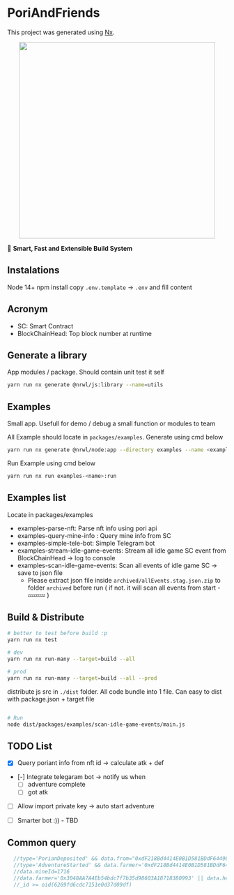 

# PoriAndFriends

This project was generated using [Nx](https://nx.dev).

<p style="text-align: center;"><img src="https://raw.githubusercontent.com/nrwl/nx/master/images/nx-logo.png" width="450"></p>

🔎 **Smart, Fast and Extensible Build System**

## Instalations

Node 14+
npm install
copy `.env.template` -> `.env` and fill content

## Acronym

- SC: Smart Contract
- BlockChainHead: Top block number at runtime

## Generate a library

App modules / package. Should contain unit test it self

``` sh
yarn run nx generate @nrwl/js:library --name=utils
```

## Examples

Small app. Usefull for demo / debug a small function or modules to team

All Example should locate in `packages/examples`. Generate using cmd below

``` sh
yarn run nx generate @nrwl/node:app --directory examples --name <exampleName>
```

Run Example using cmd below

``` sh
yarn run nx run examples-<name>:run
```

## Examples list

Locate in packages/examples

- examples-parse-nft: Parse nft info using pori api
- examples-query-mine-info : Query mine info from SC
- examples-simple-tele-bot: Simple Telegram bot
- examples-stream-idle-game-events: Stream all idle game SC event from BlockChainHead -> log to console
- examples-scan-idle-game-events: Scan all events of idle game SC -> save to json file
  - Please extract json file inside `archived/allEvents.stag.json.zip` to folder `archived` before run ( if not. it will scan all events from start - 💤💤💤 )

## Build & Distribute

```sh
# better to test before build :p
yarn run nx test

# dev
yarn run nx run-many --target=build --all

# prod
yarn run nx run-many --target=build --all --prod
```

distribute js src in `./dist` folder. All code bundle into 1 file. Can easy to dist with
 package.json + target file

```sh

# Run
node dist/packages/examples/scan-idle-game-events/main.js
```

## TODO List

- [x] Query poriant info from nft id -> calculate atk + def
- [-] Integrate telegaram bot -> notify us when
   - [ ] adventure complete 
   - [ ] got atk
- [ ] Allow import private key -> auto start adventure
- [ ] Smarter bot :)) - TBD


## Common query

```ts
  //type='PorianDeposited' && data.from="0xdF218Bd4414E0B1D581BDdF64498ABBa8cCe0EcA"
  //type='AdventureStarted' && data.farmer='0xdF218Bd4414E0B1D581BDdF64498ABBa8cCe0EcA'
  //data.mineId=1716
  //data.farmer='0x3048AA7A4Eb54bdc7f7b35d98603A18718380993' || data.helper='0x3048AA7A4Eb54bdc7f7b35d98603A18718380993'
  //_id >= oid(6269fd6cdc7151e0d37d09df)
```
